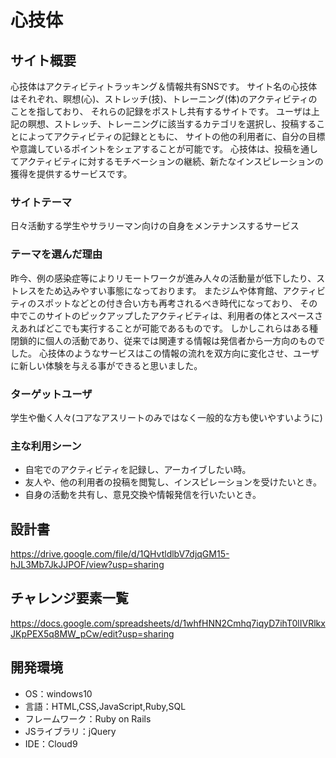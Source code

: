 # 心技体

## サイト概要
心技体はアクティビティトラッキング＆情報共有SNSです。
サイト名の心技体はそれぞれ、瞑想(心)、ストレッチ(技)、トレーニング(体)のアクティビティのことを指しており、
それらの記録をポストし共有するサイトです。
ユーザは上記の瞑想、ストレッチ、トレーニングに該当するカテゴリを選択し、投稿することによってアクティビティの記録とともに、
サイトの他の利用者に、自分の目標や意識しているポイントをシェアすることが可能です。
心技体は、投稿を通してアクティビティに対するモチベーションの継続、新たなインスピレーションの獲得を提供するサービスです。

### サイトテーマ
日々活動する学生やサラリーマン向けの自身をメンテナンスするサービス

### テーマを選んだ理由
昨今、例の感染症等によりリモートワークが進み人々の活動量が低下したり、ストレスをため込みやすい事態になっております。
またジムや体育館、アクティビティのスポットなどとの付き合い方も再考されるべき時代になっており、
その中でこのサイトのピックアップしたアクティビティは、利用者の体とスペースさえあればどこでも実行することが可能であるものです。
しかしこれらはある種閉鎖的に個人の活動であり、従来では関連する情報は発信者から一方向のものでした。
心技体のようなサービスはこの情報の流れを双方向に変化させ、ユーザに新しい体験を与える事ができると思いました。

### ターゲットユーザ
学生や働く人々(コアなアスリートのみではなく一般的な方も使いやすいように)

### 主な利用シーン
- 自宅でのアクティビティを記録し、アーカイブしたい時。
- 友人や、他の利用者の投稿を閲覧し、インスピレーションを受けたいとき。
- 自身の活動を共有し、意見交換や情報発信を行いたいとき。

## 設計書
https://drive.google.com/file/d/1QHvtldlbV7djqGM15-hJL3Mb7JkJJPOF/view?usp=sharing

## チャレンジ要素一覧
https://docs.google.com/spreadsheets/d/1whfHNN2Cmhq7iqyD7ihT0lIVRlkxJKpPEX5q8MW_pCw/edit?usp=sharing

## 開発環境
- OS：windows10
- 言語：HTML,CSS,JavaScript,Ruby,SQL
- フレームワーク：Ruby on Rails
- JSライブラリ：jQuery
- IDE：Cloud9